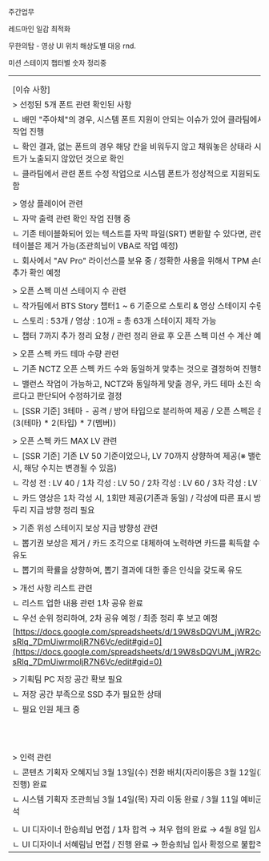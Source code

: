 주간업무

레드마인 일감 
최적화


무한의탑 - 영상 UI 위치 해상도별 대응 rnd. 

미션 스테이지 챕터별 숫자 정리중



|   |   |   |   |   |   |
|---|---|---|---|---|---|
|||||||
|||||||
|[이슈 사항]||||||
|> 선정된 5개 폰트 관련 확인된 사항||||||
|ㄴ 배민 "주아체"의 경우, 시스템 폰트 지원이 안되는 이슈가 있어 클라팀에서 확인 작업 진행||||||
|ㄴ 확인 결과, 없는 폰트의 경우 해당 칸을 비워두지 않고 채워놓은 상태라 시스템 폰트가 노출되지 않았던 것으로 확인||||||
|ㄴ 클라팀에서 관련 폰트 수정 작업으로 시스템 폰트가 정상적으로 지원되도록 처리함||||||
|||||||
|> 영상 플레이어 관련||||||
|ㄴ 자막 출력 관련 확인 작업 진행 중||||||
|ㄴ 기존 테이블화되어 있는 텍스트를 자막 파일(SRT) 변환할 수 있다면, 관련 스트링 테이블은 제거 가능(조관희님이 VBA로 작업 예정)||||||
|ㄴ 회사에서 "AV Pro" 라이선스를 보유 중 / 정확한 사용을 위해서 TPM 손미진님이 추가 확인 예정||||||
|||||||
|> 오픈 스펙 미션 스테이지 수 관련||||||
|ㄴ 작가팀에서 BTS Story 챕터1 ~ 6 기준으로 스토리 & 영상 스테이지 수량 체크||||||
|ㄴ 스토리 : 53개 / 영상 : 10개 = 총 63개 스테이지 제작 가능||||||
|ㄴ 챕터 7까지 추가 정리 요청 / 관련 정리 완료 후 오픈 스펙 미션 수 계산 예정||||||
|||||||
|> 오픈 스펙 카드 테마 수량 관련||||||
|ㄴ 기존 NCTZ 오픈 스펙 카드 수와 동일하게 맞추는 것으로 결정하여 진행하였으나||||||
|ㄴ 밸런스 작업이 가능하고, NCTZ와 동일하게 맞출 경우, 카드 테마 소진 속도가 빠르다고 판단되어 수정하기로 결정||||||
|ㄴ [SSR 기준] 3테마 - 공격 / 방어 타입으로 분리하여 제공 / 오픈 스펙은 총 42장(3(테마) * 2(타입) * 7(멤버))||||||
|||||||
|> 오픈 스펙 카드 MAX LV 관련||||||
|ㄴ [SSR 기준] 기존 LV 50 기준이었으나, LV 70까지 상향하여 제공(※ 밸런스 진행 시, 해당 수치는 변경될 수 있음)||||||
|ㄴ 각성 전 : LV 40 / 1차 각성 : LV 50 / 2차 각성 : LV 60 / 3차 각성 : LV 70||||||
|ㄴ 카드 영상은 1차 각성 시, 1회만 제공(기존과 동일) / 각성에 따른 표시 방법과 테두리 지급 방향 정리 필요||||||
|||||||
|> 기존 위성 스테이지 보상 지급 방향성 관련||||||
|ㄴ 뽑기권 보상은 제거 / 카드 조각으로 대체하여 노력하면 카드를 획득할 수 있도록 유도||||||
|ㄴ 뽑기의 확률을 상향하여, 뽑기 결과에 대한 좋은 인식을 갖도록 유도||||||
|||||||
|> 개선 사항 리스트 관련||||||
|ㄴ 리스트 업한 내용 관련 1차 공유 완료||||||
|ㄴ 우선 순위 정리하여, 2차 공유 예정 / 최종 정리 후 보고 예정||||||
|[https://docs.google.com/spreadsheets/d/19W8sDQVUM_jWR2co9nEA-sRlq_7DmUiwrmoljR7N6Vc/edit#gid=0](https://docs.google.com/spreadsheets/d/19W8sDQVUM_jWR2co9nEA-sRlq_7DmUiwrmoljR7N6Vc/edit#gid=0)||||||
|||||||
|> 기획팀 PC 저장 공간 확보 필요||||||
|ㄴ 저장 공간 부족으로 SSD 추가 필요한 상태||||||
|ㄴ 필요 인원 체크 중||||||
|||||||
|||||||
|||||||
|||||||
|||||||
|||||||
|||||||
|||||||
|||||||
|||||||
|||||||
|> 인력 관련||||||
|ㄴ 콘텐츠 기획자 오혜지님 3월 13일(수) 전환 배치(자리이동은 3월 12일(화) 6시 진행) 완료||||||
|ㄴ 시스템 기획자 조관희님 3월 14일(목) 자리 이동 완료 / 3월 11일 예비군 훈련 참석||||||
|||||||
|ㄴ UI 디자이너 한승희님 면접 / 1차 합격 → 처우 협의 완료 → 4월 8일 입사로 확정||||||
|ㄴ UI 디자이너 서혜림님 면접 / 진행 완료 → 한승희님 입사 확정으로 불합격 처리||||||